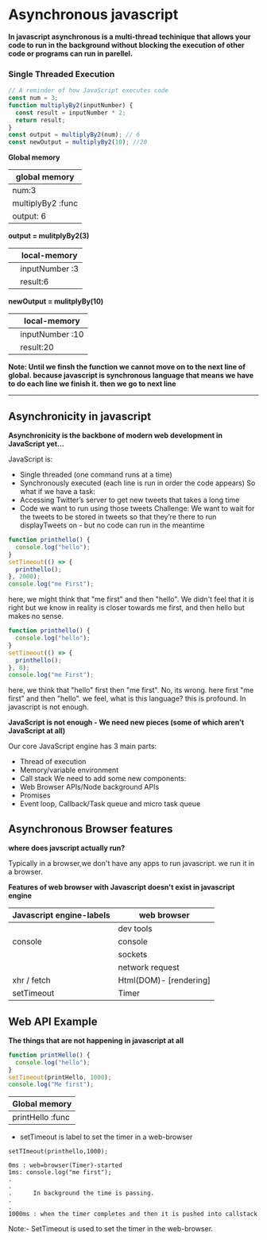 # Asynchronous javascript

**In javascript asynchronous is a multi-thread techinique that allows your code to run in the background without blocking the execution of other code or programs can run in parellel.**

### Single Threaded Execution

```javascript
// A reminder of how JavaScript executes code
const num = 3;
function multiplyBy2(inputNumber) {
  const result = inputNumber * 2;
  return result;
}
const output = multiplyBy2(num); // 6
const newOutput = multiplyBy2(10); //20
```

**Global memory**

| global memory     |
| ----------------- |
| num:3             |
| multiplyBy2 :func |
| output: 6         |

**output = mulitplyBy2(3)**

|     | local-memory   |
| --- | -------------- |
|     | inputNumber :3 |
|     | result:6       |

**newOutput = mulitplyBy(10)**

|     | local-memory    |
| --- | --------------- |
|     | inputNumber :10 |
|     | result:20       |

**Note: Until we finsh the function we cannot move on to the next line of global. because javascript is synchronous language that means we have to do each line we finish it. then we go to next line**

---

## Asynchronicity in javascript

**Asynchronicity is the backbone of modern web development in JavaScript yet...**

JavaScript is:

- Single threaded (one command runs at a time)
- Synchronously executed (each line is run in order the code appears)
  So what if we have a task:
- Accessing Twitter’s server to get new tweets that takes a long time
- Code we want to run using those tweets
  Challenge: We want to wait for the tweets to be stored in tweets so that they’re there
  to run displayTweets on - but no code can run in the meantime

```javascript
function printhello() {
  console.log("hello");
}
setTimeout(() => {
  printhello();
}, 2000);
console.log("me First");
```

here, we might think that "me first" and then "hello". We didn't feel that it is right but we know in reality is closer towards me first, and then hello but makes no sense.

```javascript
function printhello() {
  console.log("hello");
}
setTimeout(() => {
  printhello();
}, 0);
console.log("me First");
```

here, we think that "hello" first then "me first". No, its wrong. here first "me first" and then "hello". we feel, what is this language? this is profound. In javascript is not enough.

**JavaScript is not enough - We need new pieces (some of which aren’t JavaScript at all)**

Our core JavaScript engine has 3 main parts:

- Thread of execution
- Memory/variable environment
- Call stack
  We need to add some new components:
- Web Browser APIs/Node background APIs
- Promises
- Event loop, Callback/Task queue and micro task queue

## Asynchronous Browser features

**where does javscript actually run?**

Typically in a browser,we don't have any apps to run javascript. we run it in a browser.

**Features of web browser with Javascript doesn't exist in javascript engine**

| Javascript engine-labels | web browser            |
| ------------------------ | ---------------------- |
|                          | dev tools              |
| console                  | console                |
|                          | sockets                |
|                          | network request        |
| xhr / fetch              | Html(DOM)- [rendering] |
| setTimeout               | Timer                  |

## Web API Example

**The things that are not happening in javascript at all**

```javascript
function printHello() {
  console.log("hello");
}
setTimeout(printHello, 1000);
console.log("Me first");
```

| Global memory    |
| ---------------- |
| printHello :func |


- setTimeout is label to set the timer in a web-browser


```Text
setTImeout(printhello,1000);

0ms : web=browser(Timer)-started
1ms: console.log("me first");  
.
.
.      In background the time is passing.
.
.
1000ms : when the timer completes and then it is pushed into callstack
```
Note:- SetTimeout is used to set the timer in the web-browser. 